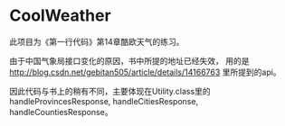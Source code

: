 CoolWeather
===========

此项目为《第一行代码》第14章酷欧天气的练习。

由于中国气象局接口变化的原因，书中所提的地址已经失效，
用的是 http://blog.csdn.net/gebitan505/article/details/14166763 里所提到的api。

因此代码与书上的稍有不同，主要体现在Utility.class里的
handleProvincesResponse, handleCitiesResponse, handleCountiesResponse。
